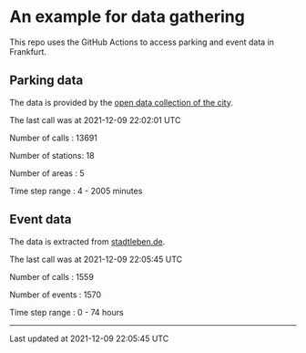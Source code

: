 # An example for data gathering

This repo uses the GitHub Actions to access parking and event data in Frankfurt.

## Parking data
The data is provided by the [open data collection of the city](https://www.offenedaten.frankfurt.de/).

The last call was at 2021-12-09 22:02:01 UTC

Number of calls   : 13691

Number of stations:    18

Number of areas   :     5

Time step range   :     4 -  2005 minutes


## Event data
The data is extracted from [stadtleben.de](https://stadtleben.de/frankfurt/).

The last call was at 2021-12-09 22:05:45 UTC

Number of calls   : 1559

Number of events  : 1570

Time step range   :    0 -   74 hours


----

Last updated at 2021-12-09 22:05:45 UTC
